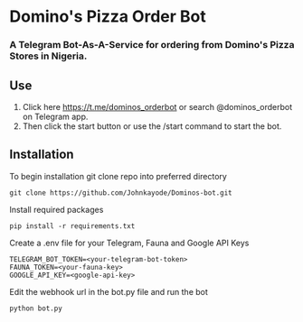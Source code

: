 # Domino's Pizza Order Bot

### A Telegram Bot-As-A-Service for ordering from Domino's Pizza Stores in Nigeria.

## Use
1. Click here https://t.me/dominos_orderbot
or search @dominos_orderbot on Telegram app.
2. Then click the start button or use the /start command to start the bot.


## Installation 
To begin installation git clone repo into preferred directory
```
git clone https://github.com/Johnkayode/Dominos-bot.git
```
Install required packages 
```
pip install -r requirements.txt
```
Create a .env file for your Telegram, Fauna and Google API Keys
```
TELEGRAM_BOT_TOKEN=<your-telegram-bot-token>
FAUNA_TOKEN=<your-fauna-key>
GOOGLE_API_KEY=<google-api-key>
```
Edit the webhook url in the bot.py file and run the bot
```
python bot.py
```
